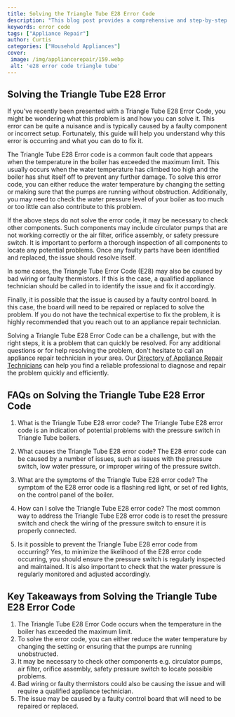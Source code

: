 ```yaml
---
title: Solving the Triangle Tube E28 Error Code
description: "This blog post provides a comprehensive and step-by-step guide to solving Triangle Tube E28 Error Code Learn how to identify and troubleshoot this common error code"
keywords: error code
tags: ["Appliance Repair"]
author: Curtis
categories: ["Household Appliances"]
cover: 
 image: /img/appliancerepair/159.webp
 alt: 'e28 error code triangle tube'
---
```

## Solving the Triangle Tube E28 Error 

If you've recently been presented with a Triangle Tube E28 Error Code, you might be wondering what this problem is and how you can solve it. This error can be quite a nuisance and is typically caused by a faulty component or incorrect setup. Fortunately, this guide will help you understand why this error is occurring and what you can do to fix it. 

The Triangle Tube E28 Error code is a common fault code that appears when the temperature in the boiler has exceeded the maximum limit. This usually occurs when the water temperature has climbed too high and the boiler has shut itself off to prevent any further damage. To solve this error code, you can either reduce the water temperature by changing the setting or making sure that the pumps are running without obstruction. Additionally, you may need to check the water pressure level of your boiler as too much or too little can also contribute to this problem.

If the above steps do not solve the error code, it may be necessary to check other components. Such components may include circulator pumps that are not working correctly or the air filter, orifice assembly, or safety pressure switch. It is important to perform a thorough inspection of all components to locate any potential problems. Once any faulty parts have been identified and replaced, the issue should resolve itself. 

In some cases, the Triangle Tube Error Code (E28) may also be caused by bad wiring or faulty thermistors. If this is the case, a qualified appliance technician should be called in to identify the issue and fix it accordingly. 

Finally, it is possible that the issue is caused by a faulty control board. In this case, the board will need to be repaired or replaced to solve the problem. If you do not have the technical expertise to fix the problem, it is highly recommended that you reach out to an appliance repair technician.

Solving a Triangle Tube E28 Error Code can be a challenge, but with the right steps, it is a problem that can quickly be resolved. For any additional questions or for help resolving the problem, don't hesitate to call an appliance repair technician in your area. Our [Directory of Appliance Repair Technicians](./pages/appliance-repair-technicians) can help you find a reliable professional to diagnose and repair the problem quickly and efficiently.

## FAQs on Solving the Triangle Tube E28 Error Code

1. What is the Triangle Tube E28 error code?
The Triangle Tube E28 error code is an indication of potential problems with the pressure switch in Triangle Tube boilers.

2. What causes the Triangle Tube E28 error code?
The E28 error code can be caused by a number of issues, such as issues with the pressure switch, low water pressure, or improper wiring of the pressure switch.

3. What are the symptoms of the Triangle Tube E28 error code?
The symptom of the E28 error code is a flashing red light, or set of red lights, on the control panel of the boiler.

4. How can I solve the Triangle Tube E28 error code?
The most common way to address the Triangle Tube E28 error code is to reset the pressure switch and check the wiring of the pressure switch to ensure it is properly connected.

5. Is it possible to prevent the Triangle Tube E28 error code from occurring?
Yes, to minimize the likelihood of the E28 error code occurring, you should ensure the pressure switch is regularly inspected and maintained. It is also important to check that the water pressure is regularly monitored and adjusted accordingly.

## Key Takeaways from Solving the Triangle Tube E28 Error Code

1. The Triangle Tube E28 Error Code occurs when the temperature in the boiler has exceeded the maximum limit.
2. To solve the error code, you can either reduce the water temperature by changing the setting or ensuring that the pumps are running unobstructed.
3. It may be necessary to check other components e.g. circulator pumps, air filter, orifice assembly, safety pressure switch to locate possible problems.
4. Bad wiring or faulty thermistors could also be causing the issue and will require a qualified appliance technician.
5. The issue may be caused by a faulty control board that will need to be repaired or replaced.
